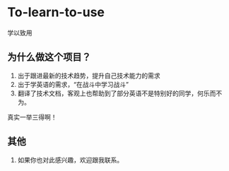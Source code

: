 # To-learn-to-use
学以致用

## 为什么做这个项目？
1. 出于跟进最新的技术趋势，提升自己技术能力的需求
2. 出于学英语的需求，“在战斗中学习战斗”
3. 翻译了技术文档，客观上也帮助到了部分英语不是特别好的同学，何乐而不为。

真实一举三得啊！

## 其他
1. 如果你也对此感兴趣，欢迎跟我联系。
